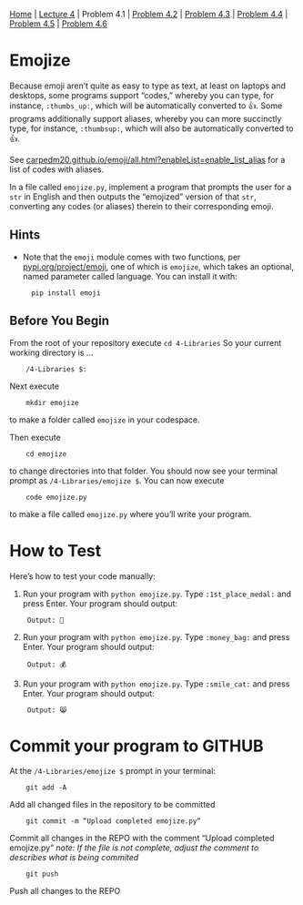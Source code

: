 [Home](../README.md) | [Lecture 4](4-Libraries.md) | Problem 4.1 | [Problem 4.2](PROBLEM4.2.md) | [Problem 4.3](PROBLEM4.3.md) | [Problem 4.4](PROBLEM4.4.md) | [Problem 4.5](PROBLEM4.5.md) | [Problem 4.6](PROBLEM4.6.md)

# Emojize
Because emoji aren’t quite as easy to type as text, at least on laptops and desktops, some programs support “codes,” whereby you can type, for instance, `:thumbs_up:`, which will be automatically converted to 👍. Some programs additionally support aliases, whereby you can more succinctly type, for instance, `:thumbsup:`, which will also be automatically converted to 👍.

See [carpedm20.github.io/emoji/all.html?enableList=enable_list_alias](https://carpedm20.github.io/emoji/all.html?enableList=enable_list_alias) for a list of codes with aliases.

In a file called `emojize.py`, implement a program that prompts the user for a `str` in English and then outputs the “emojized” version of that `str`, converting any codes (or aliases) therein to their corresponding emoji.
## Hints
- Note that the `emoji` module comes with two functions, per [pypi.org/project/emoji](https://pypi.org/project/emoji/), one of which is `emojize`, which takes an optional, named parameter called language. You can install it with:

		pip install emoji

## Before You Begin
From the root of your repository execute `cd 4-Libraries` So your current working directory is ...		

		/4-Libraries $:
Next execute

		mkdir emojize
to make a folder called `emojize` in your codespace.

Then execute

		cd emojize
to change directories into that folder. You should now see your terminal prompt as `/4-Libraries/emojize $`. You can now execute

		code emojize.py
to make a file called `emojize.py` where you’ll write your program.

# How to Test
Here’s how to test your code manually:

1. Run your program with `python emojize.py`. Type `:1st_place_medal:` and press Enter. Your program should output:

		Output: 🥇
2. Run your program with `python emojize.py`. Type `:money_bag:` and press Enter. Your program should output:

		Output: 💰
3. Run your program with `python emojize.py`. Type `:smile_cat:` and press Enter. Your program should output:

		Output: 😸

# Commit your program to GITHUB
At the `/4-Libraries/emojize $` prompt in your terminal:

		git add -A 
Add all changed files in the repository to be committed

		git commit -m “Upload completed emojize.py“
Commit all changes in the REPO with the comment “Upload completed emojize.py“
*note: If the file is not complete, adjust the comment to describes what is being commited*

		git push 
Push all changes to the REPO
